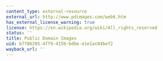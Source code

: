 ```yaml
---
content_type: external-resource
external_url: http://www.pdimages.com/web6.htm
has_external_license_warning: true
license: https://en.wikipedia.org/wiki/All_rights_reserved
status: ''
title: Public Domain Images
uid: b7f86205-4ff9-415b-bdbe-e1e1ac04bef2
wayback_url: ''
---
```

